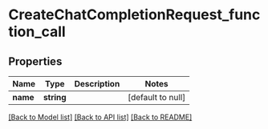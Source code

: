 # CreateChatCompletionRequest_function_call

## Properties
Name | Type | Description | Notes
------------ | ------------- | ------------- | -------------
**name** | **string** |  | [default to null]

[[Back to Model list]](../README.md#documentation-for-models) [[Back to API list]](../README.md#documentation-for-api-endpoints) [[Back to README]](../README.md)


